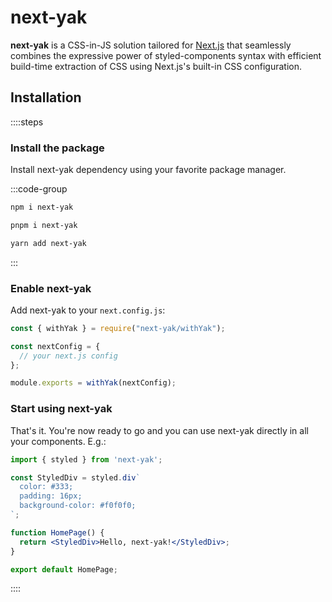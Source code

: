 # next-yak

**next-yak** is a CSS-in-JS solution tailored for [Next.js](https://nextjs.org/) that seamlessly combines 
the expressive power of styled-components syntax with efficient build-time extraction of CSS using 
Next.js's built-in CSS configuration.

## Installation

::::steps

### Install the package

Install next-yak dependency using your favorite package manager.

:::code-group

```bash [npm]
npm i next-yak
```

```bash [pnpm]
pnpm i next-yak
```

```bash [yarn]
yarn add next-yak
```

:::

### Enable next-yak

Add next-yak to your `next.config.js`:

```js [next.config.js]
const { withYak } = require("next-yak/withYak");

const nextConfig = {
  // your next.js config
};

module.exports = withYak(nextConfig);

```

### Start using next-yak

That's it. You're now ready to go and you can use next-yak directly in all your components. E.g.:

```jsx [pages/index.tsx]
import { styled } from 'next-yak';

const StyledDiv = styled.div`
  color: #333;
  padding: 16px;
  background-color: #f0f0f0;
`;

function HomePage() {
  return <StyledDiv>Hello, next-yak!</StyledDiv>;
}

export default HomePage;
```

::::
